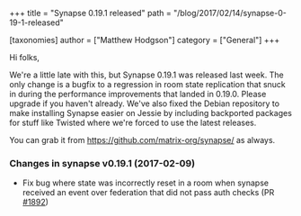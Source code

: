 +++
title = "Synapse 0.19.1 released"
path = "/blog/2017/02/14/synapse-0-19-1-released"

[taxonomies]
author = ["Matthew Hodgson"]
category = ["General"]
+++

Hi folks,

We're a little late with this, but Synapse 0.19.1 was released last week. The only change is a bugfix to a regression in room state replication that snuck in during the performance improvements that landed in 0.19.0. Please upgrade if you haven't already. We've also fixed the Debian repository to make installing Synapse easier on Jessie by including backported packages for stuff like Twisted where we're forced to use the latest releases.

You can grab it from <a href="https://github.com/matrix-org/synapse/">https://github.com/matrix-org/synapse/</a> as always.
<h3></h3>
<h3>Changes in synapse v0.19.1 (2017-02-09)</h3>
<ul>
 	<li>Fix bug where state was incorrectly reset in a room when synapse received an event over federation that did not pass auth checks (PR <a class="issue-link js-issue-link" href="https://github.com/matrix-org/synapse/pull/1892" data-url="https://github.com/matrix-org/synapse/issues/1892" data-id="206218885" data-error-text="Failed to load issue title" data-permission-text="Issue title is private">#1892</a>)</li>
</ul>
